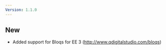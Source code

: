 ```yaml
---
Version: 1.1.0
---
```


## New

- Added support for Bloqs for EE 3 (http://www.qdigitalstudio.com/bloqs)
